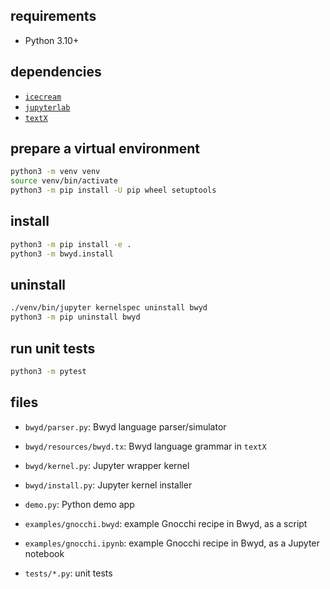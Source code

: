 ## requirements

 - Python 3.10+


## dependencies

  - [`icecream`](https://github.com/gruns/icecream)
  - [`jupyterlab`](https://jupyter.org/)
  - [`textX`](https://textx.github.io/textX/)


## prepare a virtual environment

```bash
python3 -m venv venv
source venv/bin/activate
python3 -m pip install -U pip wheel setuptools
```


## install

```bash
python3 -m pip install -e .
python3 -m bwyd.install
```


## uninstall

```bash
./venv/bin/jupyter kernelspec uninstall bwyd
python3 -m pip uninstall bwyd
```


## run unit tests

```bash
python3 -m pytest
```


## files

  - `bwyd/parser.py`: Bwyd language parser/simulator
  - `bwyd/resources/bwyd.tx`: Bwyd language grammar in `textX`

  - `bwyd/kernel.py`: Jupyter wrapper kernel
  - `bwyd/install.py`: Jupyter kernel installer

  - `demo.py`: Python demo app
  - `examples/gnocchi.bwyd`: example Gnocchi recipe in Bwyd, as a script
  - `examples/gnocchi.ipynb`: example Gnocchi recipe in Bwyd, as a Jupyter notebook

  - `tests/*.py`: unit tests

